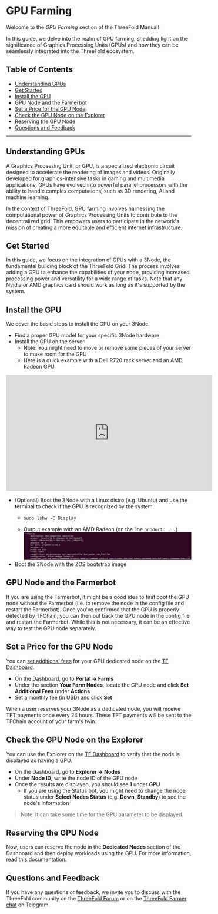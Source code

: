 <h1>GPU Farming</h1>

Welcome to the *GPU Farming* section of the ThreeFold Manual! 

In this guide, we delve into the realm of GPU farming, shedding light on the significance of Graphics Processing Units (GPUs) and how they can be seamlessly integrated into the ThreeFold ecosystem.

<h2>Table of Contents</h2>

- [Understanding GPUs](#understanding-gpus)
- [Get Started](#get-started)
- [Install the GPU](#install-the-gpu)
- [GPU Node and the Farmerbot](#gpu-node-and-the-farmerbot)
- [Set a Price for the GPU Node](#set-a-price-for-the-gpu-node)
- [Check the GPU Node on the Explorer](#check-the-gpu-node-on-the-explorer)
- [Reserving the GPU Node](#reserving-the-gpu-node)
- [Questions and Feedback](#questions-and-feedback)

***

## Understanding GPUs

A Graphics Processing Unit, or GPU, is a specialized electronic circuit designed to accelerate the rendering of images and videos. Originally developed for graphics-intensive tasks in gaming and multimedia applications, GPUs have evolved into powerful parallel processors with the ability to handle complex computations, such as 3D rendering, AI and machine learning. 

In the context of ThreeFold, GPU farming involves harnessing the computational power of Graphics Processing Units to contribute to the decentralized grid. This empowers users to participate in the network's mission of creating a more equitable and efficient internet infrastructure.

## Get Started

In this guide, we focus on the integration of GPUs with a 3Node, the fundamental building block of the ThreeFold Grid. The process involves adding a GPU to enhance the capabilities of your node, providing increased processing power and versatility for a wide range of tasks. Note that any Nvidia or AMD graphics card should work as long as it's supported by the system.

## Install the GPU

We cover the basic steps to install the GPU on your 3Node.

* Find a proper GPU model for your specific 3Node hardware
* Install the GPU on the server 
  * Note: You might need to move or remove some pieces of your server to make room for the GPU
  * Here is a quick example with a Dell R720 rack server and an AMD Radeon GPU

<div class="youtubeVideoWrapper">
<iframe width="560" height="315" src="https://www.youtube.com/embed/o10Ef963vsY?si=-64Tu-xx_VIX9JAM" title="ThreeFold GPU Farming" frameborder="0" allow="accelerometer; autoplay; clipboard-write; encrypted-media; gyroscope; picture-in-picture; web-share" allowfullscreen></iframe>
</div>

* (Optional) Boot the 3Node with a Linux distro (e.g. Ubuntu) and use the terminal to check if the GPU is recognized by the system
  * ```
    sudo lshw -C Display
    ```
  * Output example with an AMD Radeon (on the line `product: ...`)
![gpu_farming](./img/cli_display_gpu.png)
* Boot the 3Node with the ZOS bootstrap image

## GPU Node and the Farmerbot

If you are using the Farmerbot, it might be a good idea to first boot the GPU node without the Farmerbot (i.e. to remove the node in the config file and restart the Farmerbot). Once you've confirmed that the GPU is properly detected by TFChain, you can then put back the GPU node in the config file and restart the Farmerbot. While this is not necessary, it can be an effective way to test the GPU node separately.

## Set a Price for the GPU Node

You can [set additional fees](../farming_optimization/set_additional_fees.md) for your GPU dedicated node on the [TF Dashboard](https://dashboard.grid.tf/). 

* On the Dashboard, go to **Portal -> Farms**
* Under the section **Your Farm Nodes**, locate the GPU node and click **Set Additional Fees** under **Actions**
* Set a monthly fee (in USD) and click **Set**

When a user reserves your 3Node as a dedicated node, you will receive TFT payments once every 24 hours. These TFT payments will be sent to the TFChain account of your farm's twin.

## Check the GPU Node on the Explorer

You can use the Explorer on the [TF Dashboard](https://dashboard.grid.tf/) to verify that the node is displayed as having a GPU.

* On the Dashboard, go to **Explorer -> Nodes**
* Under **Node ID**, write the node ID of the GPU node
* Once the results are displayed, you should see **1** under **GPU**
   * If you are using the Status bot, you might need to change the node status under **Select Nodes Status** (e.g. **Down**, **Standby**) to see the node's information

> Note: It can take some time for the GPU parameter to be displayed.

## Reserving the GPU Node

Now, users can reserve the node in the **Dedicated Nodes** section of the Dashboard and then deploy workloads using the GPU. For more information, read [this documentation](../../dashboard/deploy/dedicated_machines.md).

## Questions and Feedback

If you have any questions or feedback, we invite you to discuss with the ThreeFold community on the [ThreeFold Forum](https://forum.threefold.io/) or on the [ThreeFold Farmer chat](https://t.me/threefoldfarmers) on Telegram.